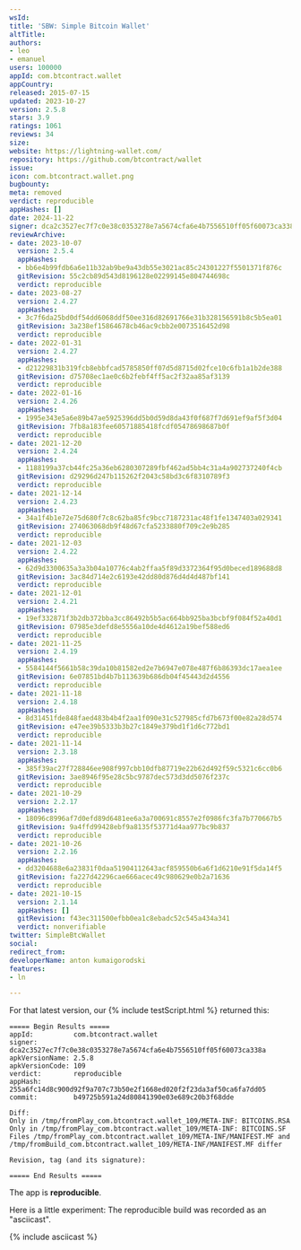 ```yaml
---
wsId: 
title: 'SBW: Simple Bitcoin Wallet'
altTitle: 
authors:
- leo
- emanuel
users: 100000
appId: com.btcontract.wallet
appCountry: 
released: 2015-07-15
updated: 2023-10-27
version: 2.5.8
stars: 3.9
ratings: 1061
reviews: 34
size: 
website: https://lightning-wallet.com/
repository: https://github.com/btcontract/wallet
issue: 
icon: com.btcontract.wallet.png
bugbounty: 
meta: removed
verdict: reproducible
appHashes: []
date: 2024-11-22
signer: dca2c3527ec7f7c0e38c0353278e7a5674cfa6e4b7556510ff05f60073ca338a
reviewArchive:
- date: 2023-10-07
  version: 2.5.4
  appHashes:
  - bb6e4b99fdb6a6e11b32ab9be9a43db55e3021ac85c24301227f5501371f876c
  gitRevision: 55c2cb89d543d8196128e02299145e804744698c
  verdict: reproducible
- date: 2023-08-27
  version: 2.4.27
  appHashes:
  - 3c7f6da25bd0df54dd6068ddf50ee316d82691766e31b328156591b8c5b5ea01
  gitRevision: 3a238ef15864678cb46ac9cbb2e0073516452d98
  verdict: reproducible
- date: 2022-01-31
  version: 2.4.27
  appHashes:
  - d21229831b319fcb8ebbfcad5785850ff07d5d8715d02fce10c6fb1a1b2de388
  gitRevision: d75708ec1ae0c6b2febf4ff5ac2f32aa85af3139
  verdict: reproducible
- date: 2022-01-16
  version: 2.4.26
  appHashes:
  - 1995e343e5a6e89b47ae5925396dd5b0d59d8da43f0f687f7d691ef9af5f3d04
  gitRevision: 7fb8a183fee60571885418fcdf05478698687b0f
  verdict: reproducible
- date: 2021-12-20
  version: 2.4.24
  appHashes:
  - 1188199a37cb44fc25a36eb6280307289fbf462ad5bb4c31a4a902737240f4cb
  gitRevision: d29296d247b115262f2043c58bd3c6f8310789f3
  verdict: reproducible
- date: 2021-12-14
  version: 2.4.23
  appHashes:
  - 34a1f4b1e72e75d680f7c8c62ba85fc9bcc7187231ac48f1fe1347403a029341
  gitRevision: 274063068db9f48d67cfa5233880f709c2e9b285
  verdict: reproducible
- date: 2021-12-03
  version: 2.4.22
  appHashes:
  - 62d9d3300635a3a3b04a10776c4ab2ffaa5f89d3372364f95d0beced189688d8
  gitRevision: 3ac84d714e2c6193e42dd80d876d4d4d487bf141
  verdict: reproducible
- date: 2021-12-01
  version: 2.4.21
  appHashes:
  - 19ef332871f3b2db372bba3cc86492b5b5ac664bb925ba3bcbf9f084f52a40d1
  gitRevision: 07985e3defd8e5556a10de4d4612a19bef588ed6
  verdict: reproducible
- date: 2021-11-25
  version: 2.4.19
  appHashes:
  - 5584144f5661b58c39da10b81582ed2e7b6947e078e487f6b86393dc17aea1ee
  gitRevision: 6e07851bd4b7b113639b686db04f45443d2d4556
  verdict: reproducible
- date: 2021-11-18
  version: 2.4.18
  appHashes:
  - 8d31451fde848faed483b4b4f2aa1f090e31c527985cfd7b673f00e82a28d574
  gitRevision: e47ee39b5333b3b27c1849e379bd1f1d6c772bd1
  verdict: reproducible
- date: 2021-11-14
  version: 2.3.18
  appHashes:
  - 385f39ac27f728846ee908f997cbb10dfb87719e22b62d492f59c5321c6cc0b6
  gitRevision: 3ae8946f95e28c5bc9787dec573d3dd5076f237c
  verdict: reproducible
- date: 2021-10-29
  version: 2.2.17
  appHashes:
  - 18096c8996af7d0efd89d6481ee6a3a700691c8557e2f0986fc3fa7b770667b5
  gitRevision: 9a4ffd99428ebf9a8135f53771d4aa977bc9b837
  verdict: reproducible
- date: 2021-10-26
  version: 2.2.16
  appHashes:
  - dd3204688e6a23831f0daa51904112643acf859550b6a6f1d6210e91f5da14f5
  gitRevision: fa227d42296cae666acec49c980629e0b2a71636
  verdict: reproducible
- date: 2021-10-15
  version: 2.1.14
  appHashes: []
  gitRevision: f43ec311500efbb0ea1c8ebadc52c545a434a341
  verdict: nonverifiable
twitter: SimpleBtcWallet
social: 
redirect_from: 
developerName: anton kumaigorodski
features:
- ln

---
```


For that latest version, our {% include testScript.html %} returned this:

```
===== Begin Results =====
appId:          com.btcontract.wallet
signer:         dca2c3527ec7f7c0e38c0353278e7a5674cfa6e4b7556510ff05f60073ca338a
apkVersionName: 2.5.8
apkVersionCode: 109
verdict:        reproducible
appHash:        255a6fc14d8c900d92f9a707c73b50e2f1668ed020f2f23da3af50ca6fa7dd05
commit:         b49725b591a24d80841390e03e689c20b3f68dde

Diff:
Only in /tmp/fromPlay_com.btcontract.wallet_109/META-INF: BITCOINS.RSA
Only in /tmp/fromPlay_com.btcontract.wallet_109/META-INF: BITCOINS.SF
Files /tmp/fromPlay_com.btcontract.wallet_109/META-INF/MANIFEST.MF and /tmp/fromBuild_com.btcontract.wallet_109/META-INF/MANIFEST.MF differ

Revision, tag (and its signature):

===== End Results =====
```

The app is **reproducible**.

Here is a little experiment: The reproducible build was recorded as an
"asciicast".

{% include asciicast %}
